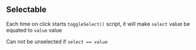 Selectable
----------

Each time on click starts `toggleSelect()` script, it will make 
`select` value be equated to `value` value

Can not be unselected if `select == value`
